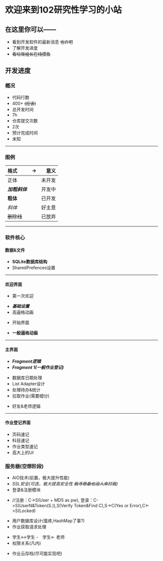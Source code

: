 # 欢迎来到102研究性学习的小站
## 在这里你可以——
+ 看到开发软件的最新消息 ~~也许吧~~
+ 了解开发进度
+ ~~看垃圾组长在线摸鱼~~

## 开发进度 

### 概况
+ 代码行数
 + 400+ ~~(应该)~~
+ 总开发时间
 + 7h
+ 仓库提交次数
 + 2次
+ 预计完成时间
 + 未知
___


### 图例  

 | 格式  | -> | 意义   |  
 | :--- | --- | ----: |  
 | 正体  | | 未开发 |  
 | ___加粗斜体___ | | 开发中 |
 | __粗体__ | | 已开发 |
 | _斜体_ | | 好主意 | 
 | ~~删除线~~ | | 已放弃 |
 
___

### 软件核心

#### 数据&文件
+ __SQLite数据库结构__
+ SharedPrefences设置
___

#### 欢迎界面
+ 第一次欢迎
 - ___基础设置___
 - 高逼格动画
+ 开始界面
 - __一般逼格动画__
___
#### 主界面
+ ___Fragment逻辑___
+ ___Fragment 1(一般作业登记)___
 - 数据库日期处理
 - List Adapter设计
 - 处理待办&统计
 - 拉取作业(需要细分)
+ 好友&老师逻辑
___
#### 作业登记界面
+ 页码速记
+ 科目速记
+ 作业类型速记
+ 高大上的UI

### 服务器(空想阶段)
+ AIO技术(前置，极大提升性能)
+ _SSL安全(可选，极大提高安全性 ~~我寻思着也没人来打我~~)_
+ 登录&注册模块
 - //注册：C->S(User + MD5 as pw), 登录：C->S(UserN&Token(S.)),S(Verify Token&Find C),S->C(Yes or Error),C<->S(Locked)
+ 用户数据库设计(蛋疼,HashMap了事?)
+ 作业获取请求处理
 - 学生<->学生
 -　学生<- 老师
 - 权限关系(凡内)
+ 作业云存档(尽可能实现吧)






